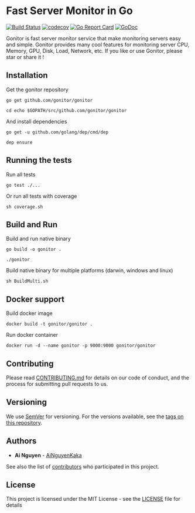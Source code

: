 # Fast Server Monitor in Go
[![Build Status](https://travis-ci.org/gonitor/gonitor.svg?branch=master)](https://travis-ci.org/gonitor/gonitor)
[![codecov](https://codecov.io/gh/gonitor/gonitor/branch/master/graph/badge.svg)](https://codecov.io/gh/gonitor/gonitor)
[![Go Report Card](https://goreportcard.com/badge/github.com/gonitor/gonitor)](https://goreportcard.com/report/github.com/gonitor/gonitor)
[![GoDoc](https://godoc.org/github.com/gonitor/gonitor?status.svg)](https://godoc.org/github.com/gonitor/gonitor)

Gonitor is fast server monitor service that make monitoring servers easy and simple. Gonitor provides many cool features for monitoring server CPU, Memory, GPU, Disk, Load, Network, etc. If you like or use Gonitor, please star or share it ! 

## Installation

Get the gonitor repository

```
go get github.com/gonitor/gonitor

cd echo $GOPATH/src/github.com/gonitor/gonitor
```

And install dependencies

```
go get -u github.com/golang/dep/cmd/dep

dep ensure
```

## Running the tests

Run all tests

```
go test ./...
```

Or run all tests with coverage

```
sh coverage.sh
```

## Build and Run

Build and run native binary

```
go build -o gonitor .

./gonitor
```
Build native binary for multiple platforms (darwin, windows and linux)

```
sh BuildMulti.sh
```

## Docker support 

Build docker image

```
docker build -t gonitor/gonitor .
```

Run docker container

```
docker run -d --name gonitor -p 9000:9000 gonitor/gonitor
```
## Contributing

Please read [CONTRIBUTING.md](CONTRIBUTING.md) for details on our code of conduct, and the process for submitting pull requests to us.

## Versioning

We use [SemVer](http://semver.org/) for versioning. For the versions available, see the [tags on this repository](https://github.com/gonitor/gonitor/tags). 

## Authors

* **Ai Nguyen** - [AiNguyenKaka](https://github.com/ainguyenkaka)

See also the list of [contributors](https://github.com/gonitor/gonitor/contributors) who participated in this project.

## License

This project is licensed under the MIT License - see the [LICENSE](LICENSE) file for details

